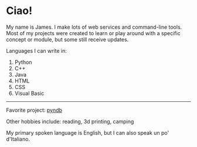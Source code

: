 # Ciao!

My name is James. I make lots of web services and command-line tools. Most of my projects were created to learn or play around with a specific concept or module, but some still receive updates.

Languages I can write in:
1. Python
2. C++
3. Java
4. HTML
5. CSS
6. Visual Basic

---

Favorite project: [pyndb](https://gitlab.com/jvadair/pyndb)

Other hobbies include: reading, 3d printing, camping

My primary spoken language is English, but I can also speak un po' d'Italiano.
